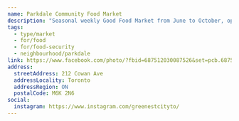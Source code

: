 ```yaml
---
name: Parkdale Community Food Market
description: "Seasonal weekly Good Food Market from June to October, operated by West Neighbourhood House Greenest City Program."
tags:
  - type/market
  - for/food
  - for/food-security
  - neighbourhood/parkdale
link: https://www.facebook.com/photo/?fbid=687512030087526&set=pcb.687512150087514
address:
  streetAddress: 212 Cowan Ave
  addressLocality: Toronto
  addressRegion: ON
  postalCode: M6K 2N6
social:
  instagram: https://www.instagram.com/greenestcityto/
---
```

